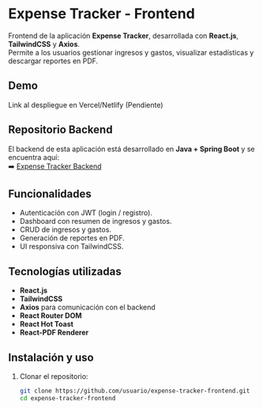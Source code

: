 # Expense Tracker - Frontend

Frontend de la aplicación **Expense Tracker**, desarrollada con **React.js**, **TailwindCSS** y **Axios**.  
Permite a los usuarios gestionar ingresos y gastos, visualizar estadísticas y descargar reportes en PDF.

## Demo
Link al despliegue en Vercel/Netlify (Pendiente)

## Repositorio Backend
El backend de esta aplicación está desarrollado en **Java + Spring Boot** y se encuentra aquí:  
➡️ [Expense Tracker Backend](https://github.com/emadeveloper/expense-tracker)

## Funcionalidades
- Autenticación con JWT (login / registro).
- Dashboard con resumen de ingresos y gastos.
- CRUD de ingresos y gastos.
- Generación de reportes en PDF.
- UI responsiva con TailwindCSS.

## Tecnologías utilizadas
- **React.js**
- **TailwindCSS**
- **Axios** para comunicación con el backend
- **React Router DOM**
- **React Hot Toast**
- **React-PDF Renderer**

## Instalación y uso
1. Clonar el repositorio:
   ```bash
   git clone https://github.com/usuario/expense-tracker-frontend.git
   cd expense-tracker-frontend
